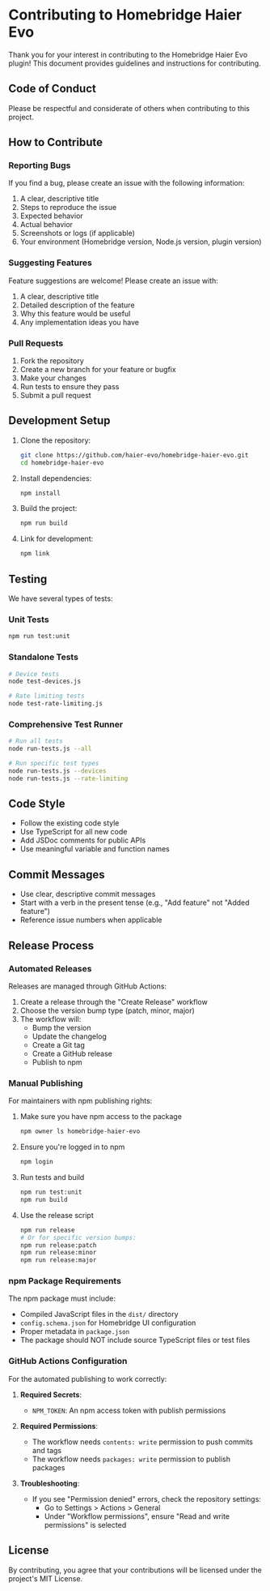 # Contributing to Homebridge Haier Evo

Thank you for your interest in contributing to the Homebridge Haier Evo plugin! This document provides guidelines and instructions for contributing.

## Code of Conduct

Please be respectful and considerate of others when contributing to this project.

## How to Contribute

### Reporting Bugs

If you find a bug, please create an issue with the following information:

1. A clear, descriptive title
2. Steps to reproduce the issue
3. Expected behavior
4. Actual behavior
5. Screenshots or logs (if applicable)
6. Your environment (Homebridge version, Node.js version, plugin version)

### Suggesting Features

Feature suggestions are welcome! Please create an issue with:

1. A clear, descriptive title
2. Detailed description of the feature
3. Why this feature would be useful
4. Any implementation ideas you have

### Pull Requests

1. Fork the repository
2. Create a new branch for your feature or bugfix
3. Make your changes
4. Run tests to ensure they pass
5. Submit a pull request

## Development Setup

1. Clone the repository:
   ```bash
   git clone https://github.com/haier-evo/homebridge-haier-evo.git
   cd homebridge-haier-evo
   ```

2. Install dependencies:
   ```bash
   npm install
   ```

3. Build the project:
   ```bash
   npm run build
   ```

4. Link for development:
   ```bash
   npm link
   ```

## Testing

We have several types of tests:

### Unit Tests
```bash
npm run test:unit
```

### Standalone Tests
```bash
# Device tests
node test-devices.js

# Rate limiting tests
node test-rate-limiting.js
```

### Comprehensive Test Runner
```bash
# Run all tests
node run-tests.js --all

# Run specific test types
node run-tests.js --devices
node run-tests.js --rate-limiting
```

## Code Style

- Follow the existing code style
- Use TypeScript for all new code
- Add JSDoc comments for public APIs
- Use meaningful variable and function names

## Commit Messages

- Use clear, descriptive commit messages
- Start with a verb in the present tense (e.g., "Add feature" not "Added feature")
- Reference issue numbers when applicable

## Release Process

### Automated Releases

Releases are managed through GitHub Actions:

1. Create a release through the "Create Release" workflow
2. Choose the version bump type (patch, minor, major)
3. The workflow will:
   - Bump the version
   - Update the changelog
   - Create a Git tag
   - Create a GitHub release
   - Publish to npm

### Manual Publishing

For maintainers with npm publishing rights:

1. Make sure you have npm access to the package
   ```bash
   npm owner ls homebridge-haier-evo
   ```

2. Ensure you're logged in to npm
   ```bash
   npm login
   ```

3. Run tests and build
   ```bash
   npm run test:unit
   npm run build
   ```

4. Use the release script
   ```bash
   npm run release
   # Or for specific version bumps:
   npm run release:patch
   npm run release:minor
   npm run release:major
   ```

### npm Package Requirements

The npm package must include:
- Compiled JavaScript files in the `dist/` directory
- `config.schema.json` for Homebridge UI configuration
- Proper metadata in `package.json`
- The package should NOT include source TypeScript files or test files

### GitHub Actions Configuration

For the automated publishing to work correctly:

1. **Required Secrets**:
   - `NPM_TOKEN`: An npm access token with publish permissions

2. **Required Permissions**:
   - The workflow needs `contents: write` permission to push commits and tags
   - The workflow needs `packages: write` permission to publish packages

3. **Troubleshooting**:
   - If you see "Permission denied" errors, check the repository settings:
     - Go to Settings > Actions > General
     - Under "Workflow permissions", ensure "Read and write permissions" is selected

## License

By contributing, you agree that your contributions will be licensed under the project's MIT License.
